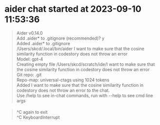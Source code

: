 
# aider chat started at 2023-09-10 11:53:36

> Aider v0.14.0  
> Add .aider* to .gitignore (recommended)? y  
> Added .aider* to .gitignore  
> /Users/skcd/.local/bin/aider I want to make sure that the cosine similarity function in codestory does not throw an error  
> Model: gpt-4  
> Creating empty file /Users/skcd/scratch/ide/I want to make sure that the cosine similarity function in codestory does not throw an error  
> Git repo: .git  
> Repo-map: universal-ctags using 1024 tokens  
> Added I want to make sure that the cosine similarity function in codestory does not throw an error to the chat.  
> Use /help to see in-chat commands, run with --help to see cmd line args  

#### <blank>  

#### <blank>  

#### <blank>  
> ^C again to exit  
> ^C KeyboardInterrupt  
